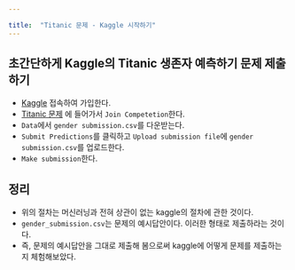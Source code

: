 ```yaml
---

title:  "Titanic 문제 - Kaggle 시작하기"
---
```


## 초간단하게 Kaggle의 Titanic 생존자 예측하기 문제 제출하기

- [Kaggle](https://www.kaggle.com/) 접속하여 가입한다.
- [Titanic 문제](https://www.kaggle.com/c/titanic) 에 들어가서 `Join Competetion`한다.
- `Data`에서 `gender submission.csv`를 다운받는다.
- `Submit Predictions`를 클릭하고 `Upload submission file`에 `gender submission.csv`를 업로드한다.
- `Make submission`한다.

## 정리
- 위의 절차는 머신러닝과 전혀 상관이 없는 kaggle의 절차에 관한 것이다.
- `gender_submission.csv`는 문제의 예시답안이다. 이러한 형태로 제출하라는 것이다.
- 즉, 문제의 예시답안을 그대로 제출해 봄으로써 kaggle에 어떻게 문제를 제출하는지 체험해보았다.

